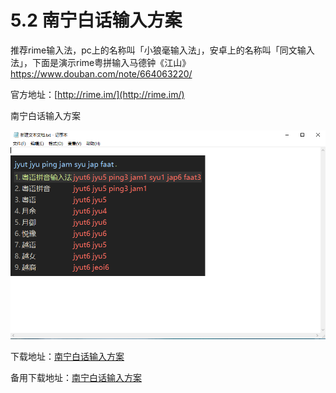 # 5.2 南宁白话输入方案

推荐rime输入法，pc上的名称叫「小狼毫输入法」，安卓上的名称叫「同文输入法」，下面是演示rime粤拼输入马德钟《江山》[https://www.douban.com/note/664063220/
](https://www.douban.com/note/664063220/)

官方地址：[http://rime.im/](http://rime.im/)

南宁白话输入方案

![](/img/section3.1/import.png)

下载地址：[南宁白话输入方案](https://coding.net/u/LeiMaau/p/myself_jyutping/git)

备用下载地址：[南宁白话输入方案](https://github.com/leimaau/myself_jyutping)

